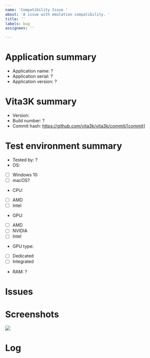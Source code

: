 ```yaml
---
name: 'Compatibility Issue '
about: 'A issue with emulation compatibility. '
title: ''
labels: bug
assignees: ''

---
```


<!-- Please use the game's name for issue Title -->
<!-- Amend ? below with the correct information -->

# Application summary
- Application name: ?
- Application serial: ?
- Application version: ?
# Vita3K summary
- Version: 
- Build number: ?
- Commit hash: https://github.com/vita3k/vita3k/commit/[commit] <!-- Replace "[commit]" with commit hash -->

# Test environment summary
- Tested by: ?
- OS: 
- [ ] Windows 10
- [ ] macOS?
- CPU: 
- [ ] AMD 
- [ ] Intel
- GPU: 
- [ ] AMD 
- [ ] NVIDIA 
- [ ] Intel
- GPU type: 
- [ ] Dedicated 
- [ ] Integrated
- RAM: ?

# Issues
<!-- Summary of problems -->

# Screenshots
![](https://?)

# Log
